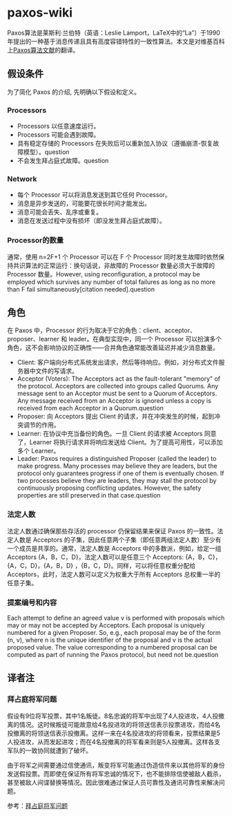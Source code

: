 # paxos-wiki

Paxos算法是莱斯利·兰伯特（英语：Leslie Lamport，LaTeX中的“La”）于1990年提出的一种基于消息传递且具有高度容错特性的一致性算法。本文是对维基百科上[Paxos算法文献](https://en.wikipedia.org/wiki/Paxos_(computer_science))的翻译。

## 假设条件

为了简化 Paxos 的介绍, 先明确以下假设和定义。

### Processors

- Processors 以任意速度运行。
- Processors 可能会遇到故障。
- 具有稳定存储的 Processors 在失败后可以重新加入协议（遵循崩溃-恢复故障模型）。question
- 不会发生拜占庭式故障。question

### Network

- 每个 Processor 可以将消息发送到其它任何 Processor。
- 消息是异步发送的，可能要花很长时间才能发出。
- 消息可能会丢失、乱序或重复。
- 消息在发送过程中没有损坏（即没发生拜占庭式故障）。

### Processor的数量

通常，使用 n=2F+1 个 Processor 可以在 F 个 Processor 同时发生故障时依然保持共识算法的正常运行：换句话说，非故障的 Processor 数量必须大于故障的 Processor 数量。However, using reconfiguration, a protocol may be employed which survives any number of total failures as long as no more than F fail simultaneously[citation needed].question

## 角色

在 Paxos 中，Processor 的行为取决于它的角色：client、acceptor、proposer、learner 和 leader。在典型实现中，同一个 Processor 可以扮演多个角色，这不会影响协议的正确性——合并角色通常能改善延迟并减少消息数量。
- Client: 客户端向分布式系统发出请求，然后等待响应。例如，对分布式文件服务器中文件的写请求。
- Acceptor (Voters): The Acceptors act as the fault-tolerant "memory" of the protocol. Acceptors are collected into groups called Quorums. Any message sent to an Acceptor must be sent to a Quorum of Acceptors. Any message received from an Acceptor is ignored unless a copy is received from each Acceptor in a Quorum.question
- Proposer: 向 Acceptors 提出 Client 的请求，并在冲突发生的时候，起到冲突调节的作用。
- Learner: 在协议中充当备份的角色。一旦 Client 的请求被 Acceptors 同意了，Learner 将执行请求并将响应发送给 Client。为了提高可用性，可以添加多个 Learner。
- Leader: Paxos requires a distinguished Proposer (called the leader) to make progress. Many processes may believe they are leaders, but the protocol only guarantees progress if one of them is eventually chosen. If two processes believe they are leaders, they may stall the protocol by continuously proposing conflicting updates. However, the safety properties are still preserved in that case.question

### 法定人数

法定人数通过确保那些存活的 processor 仍保留结果来保证 Paxos 的一致性。法定人数是 Acceptors 的子集，因此任意两个子集（即任意两组法定人数）至少有一个成员是共享的。通常，法定人数是 Acceptors 中的多数派，例如，给定一组 Acceptors {A，B，C，D}，法定人数可以是任意三个 Acceptors: {A，B，C}，{A，C，D}，{A，B，D} ，{B，C，D}。同样，可以将任意权重分配给 Acceptors，此时，法定人数可以定义为权重大于所有 Acceptors 总权重一半的任意子集。

### 提案编号和内容

Each attempt to define an agreed value v is performed with proposals which may or may not be accepted by Acceptors. Each proposal is uniquely numbered for a given Proposer. So, e.g., each proposal may be of the form (n, v), where n is the unique identifier of the proposal and v is the actual proposed value. The value corresponding to a numbered proposal can be computed as part of running the Paxos protocol, but need not be.question

## 译者注

### 拜占庭将军问题

假设有9位将军投票，其中1名叛徒。8名忠诚的将军中出现了4人投进攻，4人投撤离的情况。这时候叛徒可能故意给4名投进攻的将领送信表示投票进攻，而给4名投撤离的将领送信表示投撤离。这样一来在4名投进攻的将领看来，投票结果是5人投进攻，从而发起进攻；而在4名投撤离的将军看来则是5人投撤离。这样各支军队的一致协同就遭到了破坏。

由于将军之间需要通过信使通讯，叛变将军可能通过伪造信件来以其他将军的身份发送假投票。而即使在保证所有将军忠诚的情况下，也不能排除信使被敌人截杀，甚至被敌人间谍替换等情况。因此很难通过保证人员可靠性及通讯可靠性来解决问题。

参考：[拜占庭将军问题](https://zh.wikipedia.org/wiki/%E6%8B%9C%E5%8D%A0%E5%BA%AD%E5%B0%86%E5%86%9B%E9%97%AE%E9%A2%98)
